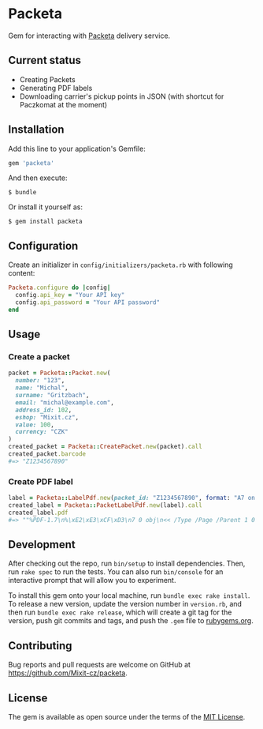 # Packeta

Gem for interacting with [Packeta](https://packeta.com) delivery service.

## Current status

- Creating Packets
- Generating PDF labels
- Downloading carrier's pickup points in JSON (with shortcut for Paczkomat at the moment)

## Installation

Add this line to your application's Gemfile:

```ruby
gem 'packeta'
```

And then execute:

    $ bundle

Or install it yourself as:

    $ gem install packeta

## Configuration

Create an initializer in `config/initializers/packeta.rb` with following content:

```ruby
Packeta.configure do |config|
  config.api_key = "Your API key"
  config.api_password = "Your API password"
end
```

## Usage

### Create a packet

```ruby
packet = Packeta::Packet.new(
  number: "123",
  name: "Michal",
  surname: "Gritzbach",
  email: "michal@example.com",
  address_id: 102,
  eshop: "Mixit.cz",
  value: 100,
  currency: "CZK"
)
created_packet = Packeta::CreatePacket.new(packet).call
created_packet.barcode
#=> "Z1234567890"
```

### Create PDF label

```ruby
label = Packeta::LabelPdf.new(packet_id: "Z1234567890", format: "A7 on A4")
created_label = Packeta::PacketLabelPdf.new(label).call
created_label.pdf
#=> ""%PDF-1.7\n%\xE2\xE3\xCF\xD3\n7 0 obj\n<< /Type /Page /Parent 1 0 R…"
```

## Development

After checking out the repo, run `bin/setup` to install dependencies. Then, run `rake spec` to run the tests. You can also run `bin/console` for an interactive prompt that will allow you to experiment.

To install this gem onto your local machine, run `bundle exec rake install`. To release a new version, update the version number in `version.rb`, and then run `bundle exec rake release`, which will create a git tag for the version, push git commits and tags, and push the `.gem` file to [rubygems.org](https://rubygems.org).

## Contributing

Bug reports and pull requests are welcome on GitHub at https://github.com/Mixit-cz/packeta.

## License

The gem is available as open source under the terms of the [MIT License](https://opensource.org/licenses/MIT).
